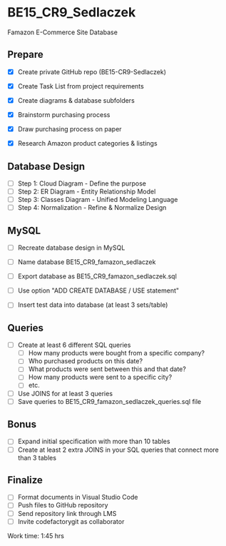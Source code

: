 # BE15_CR9_Sedlaczek
Famazon E-Commerce Site Database

## Prepare
- [x] Create private GitHub repo (BE15-CR9-Sedlaczek)
- [x] Create Task List from project requirements
- [x] Create diagrams & database subfolders

- [x] Brainstorm purchasing process
- [x] Draw purchasing process on paper
- [x] Research Amazon product categories & listings

## Database Design
- [ ] Step 1: Cloud Diagram - Define the purpose
- [ ] Step 2: ER Diagram - Entity Relationship Model 
- [ ] Step 3: Classes Diagram - Unified Modeling Language
- [ ] Step 4: Normalization - Refine & Normalize Design

## MySQL
- [ ] Recreate database design in MySQL
- [ ] Name database BE15_CR9_famazon_sedlaczek
- [ ] Export database as BE15_CR9_famazon_sedlaczek.sql
- [ ] Use option "ADD CREATE DATABASE / USE statement"

- [ ] Insert test data into database (at least 3 sets/table)

## Queries
- [ ] Create at least 6 different SQL queries
  - [ ] How many products were bought from a specific company?
  - [ ] Who purchased products on this date?
  - [ ] What products were sent between this and that date?
  - [ ] How many products were sent to a specific city?
  - [ ] etc.
- [ ] Use JOINS for at least 3 queries
- [ ] Save queries to BE15_CR9_famazon_sedlaczek_queries.sql file

## Bonus
- [ ] Expand initial specification with more than 10 tables
- [ ] Create at least 2 extra JOINS in your SQL queries that connect more than 3 tables

## Finalize
- [ ] Format documents in Visual Studio Code
- [ ] Push files to GitHub repository
- [ ] Send repository link through LMS
- [ ] Invite codefactorygit as collaborator

Work time: 1:45 hrs